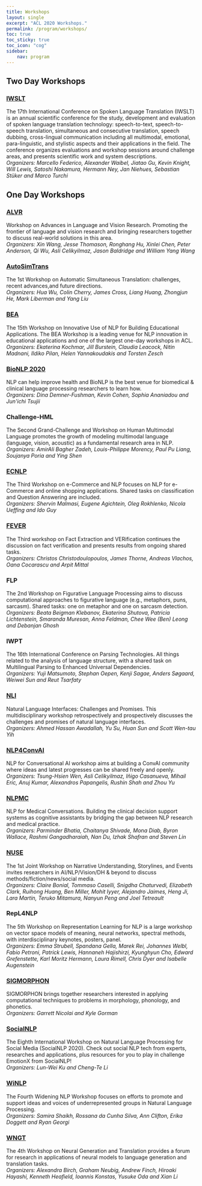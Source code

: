 ```yaml
---
title: Workshops 
layout: single
excerpt: "ACL 2020 Workshops."
permalink: /program/workshops/
toc: true
toc_sticky: true
toc_icon: "cog"
sidebar: 
    nav: program
---
```


## Two Day Workshops

### [IWSLT](http://www.iwslt.org/doku.php) 
The 17th International Conference on Spoken Language Translation (IWSLT) is an annual scientific conference for the study, development and evaluation of spoken language translation technology: speech-to-text, speech-to-speech translation, simultaneous and consecutive translation, speech dubbing, cross-lingual communication including all multimodal, emotional, para-linguistic, and stylistic aspects and their applications in the field. The conference organizes evaluations and workshop sessions around challenge areas, and presents scientific work and system descriptions. <br/>
*Organizers: Marcello Federico, Alexander Waibel, Jiatao Gu, Kevin Knight, Will Lewis, Satoshi Nakamura, Hermann Ney, Jan Niehues, Sebastian Stüker and Marco Turchi*

## One Day Workshops

### [ALVR](https://alvr-workshop.github.io/)
Workshop on Advances in Language and Vision Research. Promoting the frontier of language and vision research and bringing researchers together to discuss real-world solutions in this area. <br/>
*Organizers: Xin Wang, Jesse Thomason, Ronghang Hu, Xinlei Chen, Peter Anderson, Qi Wu, Asli Celikyilmaz, Jason Baldridge and William Yang Wang*

### [AutoSimTrans](https://autosimtrans.github.io) 
The 1st Workshop on Automatic Simultaneous Translation: challenges, recent advances,and future directions. <br/>
*Organizers: Hua Wu, Colin Cherry, James Cross, Liang Huang, Zhongjun He, Mark Liberman and Yang Liu*

### [BEA](https://sig-edu.org/bea/current)
The 15th Workshop on Innovative Use of NLP for Building Educational Applications. The BEA Workshop is a leading venue for NLP innovation in educational applications and one of the largest one-day workshops in ACL. <br/>
*Organizers: Ekaterina Kochmar, Jill Burstein, Claudia Leacock, Nitin Madnani, Ildiko Pilan, Helen Yannakoudakis and Torsten Zesch*

### [BioNLP 2020](https://www.aclweb.org/portal/content/bionlp-2020-workshop-biomedical-natural-language-processing)
NLP can help improve health and BioNLP is the best venue for biomedical &amp; clinical language processing researchers to learn how. <br/>
*Organizers: Dina Demner-Fushman, Kevin Cohen, Sophia Ananiadou and Jun'ichi Tsujii*

### Challenge-HML
The Second Grand-Challenge and Workshop on Human Multimodal Language promotes the growth of modeling multimodal language (language, vision, acoustic) as a fundamental research area in NLP. <br/>
*Organizers: AmirAli Bagher Zadeh, Louis-Philippe Morency, Paul Pu Liang, Soujanya Poria and Ying Shen*

### [ECNLP](https://sites.google.com/view/ecnlp/acl-2020) 
The Third Workshop on e-Commerce and NLP focuses on NLP for e-Commerce and online shopping applications. Shared tasks on classification and Question Answering are included. <br/>
*Organizers: Shervin Malmasi, Eugene Agichtein, Oleg Rokhlenko, Nicola Ueffing and Ido Guy*

### [FEVER](http://fever.ai/)
The Third workshop on Fact Extraction and VERification continues the discussion on fact verification and presents results from ongoing shared tasks. <br/>
*Organizers: Christos Christodoulopoulos, James Thorne, Andreas Vlachos, Oana Cocarascu and Arpit Mittal*

### FLP
The 2nd Workshop on Figurative Language Processing aims to discuss computational approaches to figurative language (e.g., metaphors, puns, sarcasm). Shared tasks: one on metaphor and one on sarcasm detection. <br/>
*Organizers: Beata Beigman Klebanov, Ekaterina Shutova, Patricia Lichtenstein, Smaranda Muresan, Anna Feldman, Chee Wee (Ben) Leong and Debanjan Ghosh*

### IWPT
The 16th International Conference on Parsing Technologies. All things related to the analysis of language structure, with a shared task on Multilingual Parsing to Enhanced Universal Dependencies. <br/>
*Organizers: Yuji Matsumoto, Stephan Oepen, Kenji Sagae, Anders Søgaard, Weiwei Sun and Reut Tsarfaty*

### [NLI](https://nli-acl2020.github.io/)
Natural Language Interfaces: Challenges and Promises. This multidisciplinary workshop retrospectively and prospectively discusses the challenges and promises of natural language interfaces. <br/>
*Organizers: Ahmed Hassan Awadallah, Yu Su, Huan Sun and Scott Wen-tau Yih*

### [NLP4ConvAI](https://sites.google.com/view/2ndnlp4convai/home)
NLP for Conversational AI workshop aims at building a ConvAI community where ideas and latest progresses can be shared freely and openly. <br/> 
*Organizers: Tsung-Hsien Wen, Asli Celikyilmaz, Iñigo Casanueva, Mihail Eric, Anuj Kumar, Alexandros Papangelis, Rushin Shah and Zhou Yu*

### [NLPMC](https://sites.google.com/view/nlp4medicalconversations/home)
NLP for Medical Conversations. Building the clinical decision support systems as cognitive assistants by bridging the gap between NLP research and medical practice. <br/>
*Organizers: Parminder Bhatia, Chaitanya Shivade, Mona Diab, Byron Wallace, Rashmi Gangadharaiah, Nan Du, Izhak Shafran and Steven Lin*

### [NUSE](https://sites.google.com/view/nuse)
The 1st Joint Workshop on Narrative Understanding, Storylines, and Events invites researchers in AI/NLP/Vision/DH &amp; beyond to discuss methods/fiction/news/social media. <br/>
*Organizers: Claire Bonial, Tommaso Caselli, Snigdha Chaturvedi, Elizabeth Clark, Ruihong Huang, Ben Miller, Mohit Iyyer, Alejandro Jaimes, Heng Ji, Lara Martin, Teruko Mitamura, Nanyun Peng and Joel Tetreault*

### RepL4NLP 
The 5th Workshop on Representation Learning for NLP is a large workshop on vector space models of meaning, neural networks, spectral methods, with interdisciplinary keynotes, posters, panel. <br/>
*Organizers: Emma Strubell, Spandana Gella, Marek Rei, Johannes Welbl, Fabio Petroni, Patrick Lewis, Hannaneh Hajishirzi, Kyunghyun Cho, Edward Grefenstette, Karl Moritz Hermann, Laura Rimell, Chris Dyer and Isabelle Augenstein*

### [SIGMORPHON](https://sigmorphon.github.io/workshops/2020/)
SIGMORPHON brings together researchers interested in applying computational techniques to problems in morphology, phonology, and phonetics. <br/>
*Organizers: Garrett Nicolai and Kyle Gorman*

### [SocialNLP](https://sites.google.com/site/socialnlp2020/)
The Eighth International Workshop on Natural Language Processing for Social Media (SocialNLP 2020). Check out social NLP tech from experts, researches and applications, plus resources for you to play in challenge EmotionX from SocialNLP! <br/>
*Organizers: Lun-Wei Ku and Cheng-Te Li*

### [WiNLP](http://www.winlp.org/winlp-2020-workshop/)
The Fourth Widening NLP Workshop focuses on efforts to promote and support ideas and voices of underrepresented groups in Natural Language Processing. <br/>
*Organizers: Samira Shaikh, Rossana da Cunha Silva, Ann Clifton, Erika Doggett and Ryan Georgi*

### [WNGT](https://sites.google.com/view/wngt20/home)
The 4th Workshop on Neural Generation and Translation provides a forum for research in applications of neural models to language generation and translation tasks. <br/>
*Organizers: Alexandra Birch, Graham Neubig, Andrew Finch, Hiroaki Hayashi, Kenneth Heafield, Ioannis Konstas, Yusuke Oda and Xian Li*


